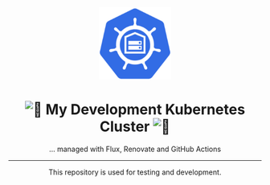 <div align="center">

<img src="./docs/assets/img/logo.png" width="144px" height="144px"/>

# <img src="https://fonts.gstatic.com/s/e/notoemoji/latest/1f6a7/512.gif" alt="🚧" width="16" height="16"> My Development Kubernetes Cluster <img src="https://fonts.gstatic.com/s/e/notoemoji/latest/1f6a7/512.gif" alt="🚧" width="16" height="16">

... managed with Flux, Renovate and GitHub Actions

</div>

---

<div align="center">

This repository is used for testing and development.

</div>

